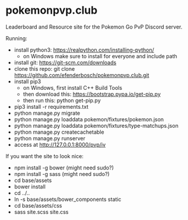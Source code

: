 # pokemonpvp.club

Leaderboard and Resource site for the Pokemon Go PvP Discord server.

Running:
* install python3: https://realpython.com/installing-python/
  * on Windows make sure to install for everyone and include path
* install git: https://git-scm.com/downloads
* clone this repo: git clone https://github.com/efenderbosch/pokemonpvp.club.git
* install pip3
  * on Windows, first install C++ Build Tools
  * then download this: https://bootstrap.pypa.io/get-pip.py
  * then run this: python get-pip.py
* pip3 install -r requirements.txt
* python manage.py migrate
* python manage.py loaddata pokemon/fixtures/pokemon.json
* python manage.py loaddata pokemon/fixtures/type-matchups.json
* python manage.py createcachetable
* python manage.py runserver
* access at http://127.0.0.1:8000/pvp/iv

If you want the site to look nice:
* npm install -g bower (might need sudo?)
* npm install -g sass (might need sudo?)
* cd base/assets
* bower install
* cd ../..
* ln -s base/assets/bower_components static
* cd base/assets/css
* sass site.scss site.css
